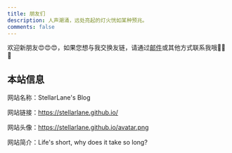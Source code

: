 ```yaml
---
title: 朋友们
description: 人声潮涌，远处亮起的灯火恍如某种预兆。
comments: false
---
```


欢迎新朋友😍😍😍，如果您想与我交换友链，请通过[邮件](mailto:stellarlane2@gmail.com)或其他方式联系我哦🥰🥰🥰

## 本站信息

网站名称：StellarLane's Blog

网站链接：https://stellarlane.github.io/

网站头像：https://stellarlane.github.io/avatar.png

网站简介：Life's short, why does it take so long?
